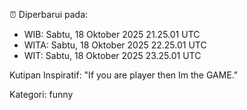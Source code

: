 ⏰ Diperbarui pada:
- WIB: Sabtu, 18 Oktober 2025 21.25.01 UTC
- WITA: Sabtu, 18 Oktober 2025 22.25.01 UTC
- WIT: Sabtu, 18 Oktober 2025 23.25.01 UTC

Kutipan Inspiratif:
"If you are player then Im the GAME."


Kategori: funny

